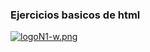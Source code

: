 ### Ejercicios basicos de html

[![logoN1-w.png](https://i.postimg.cc/bvwkKP8Y/logoN1-w.png)](https://github.com/Hec98)
